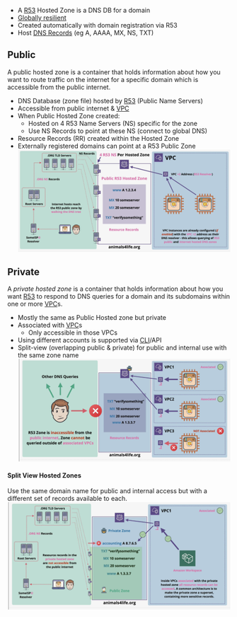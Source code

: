 - A [R53](R53.md) Hosted Zone is a DNS DB for a domain
- [Globally resilient](../../Fundamentals/Resilience.md#Global)
- Created automatically with domain registration via R53
- Host [DNS Records](DNS%20Record%20Types.md) (eg A, AAAA, MX, NS, TXT)
## Public
A public hosted zone is a container that holds information about how you want to route traffic on the internet for a specific domain which is accessible from the public internet.

- DNS Database (zone file) hosted by [R53](R53.md) (Public Name Servers)
- Accessible from public internet & [VPC](../VPC/VPC.md)
- When Public Hosted Zone created:
	- Hosted on 4 R53 Name Servers (NS) specific for the zone
	- Use NS Records to point at these NS (connect to global DNS)
- Resource Records (RR) created within the Hosted Zone
- Externally registered domains can point at a R53 Public Zone
![Pasted image 20250316210640.png](_atts/Pasted%20image%2020250316210640.png)

## Private
A _private hosted zone_ is a container that holds information about how you want [R53](R53.md) to respond to DNS queries for a domain and its subdomains within one or more [VPC](../VPC/VPC.md)s.

- Mostly the same as Public Hosted zone but private
- Associated with [VPC](../VPC/VPC.md)s
	- Only accessible in those VPCs
- Using different accounts is supported via [CLI](../../Misc/CLI.md)/API
- Split-view (overlapping public & private) for public and internal use with the same zone name
![Pasted image 20250316211350.png](_atts/Pasted%20image%2020250316211350.png)

#### Split View Hosted Zones
Use the same domain name for public and internal access but with a different set of records available to each.
![Pasted image 20250316211544.png](_atts/Pasted%20image%2020250316211544.png)
